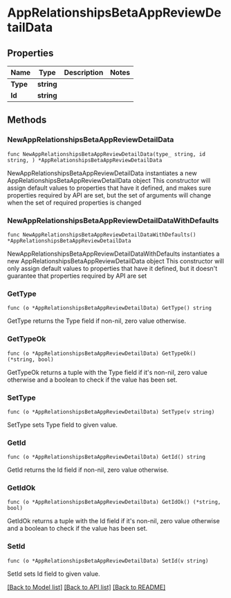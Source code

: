 # AppRelationshipsBetaAppReviewDetailData

## Properties

Name | Type | Description | Notes
------------ | ------------- | ------------- | -------------
**Type** | **string** |  | 
**Id** | **string** |  | 

## Methods

### NewAppRelationshipsBetaAppReviewDetailData

`func NewAppRelationshipsBetaAppReviewDetailData(type_ string, id string, ) *AppRelationshipsBetaAppReviewDetailData`

NewAppRelationshipsBetaAppReviewDetailData instantiates a new AppRelationshipsBetaAppReviewDetailData object
This constructor will assign default values to properties that have it defined,
and makes sure properties required by API are set, but the set of arguments
will change when the set of required properties is changed

### NewAppRelationshipsBetaAppReviewDetailDataWithDefaults

`func NewAppRelationshipsBetaAppReviewDetailDataWithDefaults() *AppRelationshipsBetaAppReviewDetailData`

NewAppRelationshipsBetaAppReviewDetailDataWithDefaults instantiates a new AppRelationshipsBetaAppReviewDetailData object
This constructor will only assign default values to properties that have it defined,
but it doesn't guarantee that properties required by API are set

### GetType

`func (o *AppRelationshipsBetaAppReviewDetailData) GetType() string`

GetType returns the Type field if non-nil, zero value otherwise.

### GetTypeOk

`func (o *AppRelationshipsBetaAppReviewDetailData) GetTypeOk() (*string, bool)`

GetTypeOk returns a tuple with the Type field if it's non-nil, zero value otherwise
and a boolean to check if the value has been set.

### SetType

`func (o *AppRelationshipsBetaAppReviewDetailData) SetType(v string)`

SetType sets Type field to given value.


### GetId

`func (o *AppRelationshipsBetaAppReviewDetailData) GetId() string`

GetId returns the Id field if non-nil, zero value otherwise.

### GetIdOk

`func (o *AppRelationshipsBetaAppReviewDetailData) GetIdOk() (*string, bool)`

GetIdOk returns a tuple with the Id field if it's non-nil, zero value otherwise
and a boolean to check if the value has been set.

### SetId

`func (o *AppRelationshipsBetaAppReviewDetailData) SetId(v string)`

SetId sets Id field to given value.



[[Back to Model list]](../README.md#documentation-for-models) [[Back to API list]](../README.md#documentation-for-api-endpoints) [[Back to README]](../README.md)


